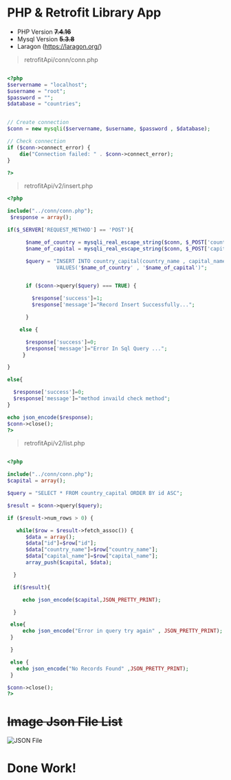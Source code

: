# PHP & Retrofit Library App
 
- PHP Version ~~**7.4.16**~~
- Mysql Version ~~**5.3.8**~~
- Laragon (https://laragon.org/)

> retrofitApi/conn/conn.php

```php

<?php
$servername = "localhost";
$username = "root";
$password = "";
$database = "countries";


// Create connection
$conn = new mysqli($servername, $username, $password , $database);

// Check connection
if ($conn->connect_error) {
    die("Connection failed: " . $conn->connect_error);
}

?>

```
> retrofitApi/v2/insert.php

```php
<?php

include("../conn/conn.php");
 $response = array();

if($_SERVER['REQUEST_METHOD'] == 'POST'){

      $name_of_country = mysqli_real_escape_string($conn, $_POST['country_name']);
      $name_of_capital = mysqli_real_escape_string($conn, $_POST['capital_name']);

      $query = "INSERT INTO country_capital(country_name , capital_name)
                VALUES('$name_of_country' , '$name_of_capital')";


      if ($conn->query($query) === TRUE) {

        $response['success']=1;
        $response['message']="Record Insert Successfully...";

      }

    else {

      $response['success']=0;
      $response['message']="Error In Sql Query ...";
     }

}

else{

  $response['success']=0;
  $response['message']="method invaild check method";
}

echo json_encode($response);
$conn->close();
?>

```

> retrofitApi/v2/list.php

```php

<?php

include("../conn/conn.php");
$capital = array();

$query = "SELECT * FROM country_capital ORDER BY id ASC";

$result = $conn->query($query);

if ($result->num_rows > 0) {

   while($row = $result->fetch_assoc()) {
      $data = array();
      $data["id"]=$row["id"];
      $data["country_name"]=$row["country_name"];
      $data["capital_name"]=$row["capital_name"];
      array_push($capital, $data);

  }

  if($result){

     echo json_encode($capital,JSON_PRETTY_PRINT);

  }

 else{
     echo json_encode("Error in query try again" , JSON_PRETTY_PRINT);
 }

 }

 else {
   echo json_encode("No Records Found" ,JSON_PRETTY_PRINT);
 }

$conn->close();
?>

```

# ~~Image Json File List~~

<img src="https://github.com/skills28/retrofitApi/blob/main/list%20json..png" title="JSON File">

# Done Work!

